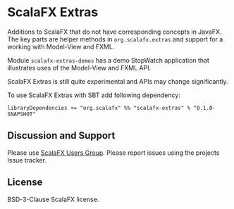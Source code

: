 ScalaFX Extras
==============

Additions to ScalaFX that do not have corresponding concepts in JavaFX. The key parts are helper methods in `org.scalafx.extras` and support for a working with Model-View and FXML.

Module `scalafx-extras-demos` has a demo StopWatch application that illustrates uses of the Model-View and FXML API.


ScalaFX Extras is still quite experimental and APIs may change significantly.

To use ScalaFX Extras with SBT add following dependency:

```
libraryDependencies += "org.scalafx" %% "scalafx-extras" % "0.1.0-SNAPSHOT"
```


Discussion and Support
----------------------

Please use [ScalaFX Users Group](https://groups.google.com/forum/#!forum/scalafx-users). Please report issues using the projects Issue tracker.


License
-------

BSD-3-Clause ScalaFX license.
